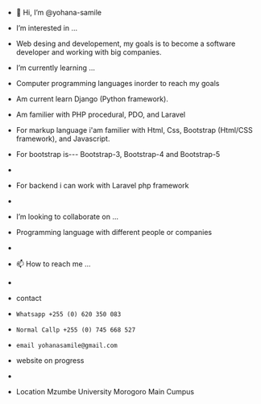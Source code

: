 - 👋 Hi, I’m @yohana-samile
- I’m interested in ...
- Web desing and developement, my goals is to become a software developer and working with big companies.
- I’m currently learning ...
- Computer programming languages inorder to reach my goals
- Am current learn Django (Python framework).
- Am familier with PHP procedural, PDO, and Laravel

- For markup language i'am familier with Html, Css, Bootstrap (Html/CSS framework), and Javascript.
- For bootstrap is--- Bootstrap-3, Bootstrap-4 and Bootstrap-5
- 
- For backend i can work with Laravel php framework
- 
- I’m looking to collaborate on ...
- Programming language with different people or companies
- 
- 📫 How to reach me ...
-
-  contact
-     Whatsapp +255 (0) 620 350 083
-     Normal Callp +255 (0) 745 668 527
-     email yohanasamile@gmail.com
-  website on progress
-  
-  Location Mzumbe University Morogoro Main Cumpus
